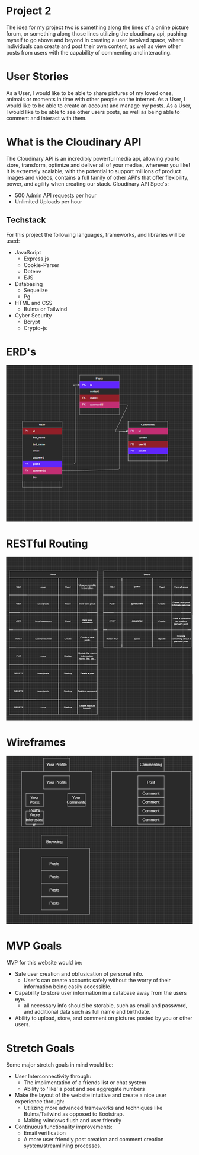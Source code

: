 # Project 2
The idea for my project two is something along the lines of a online picture forum, or something along those lines utilizing the cloudinary api, pushing myself to go above and beyond in creating a user involved space, where individuals can create and post their own content, as well as view other posts from users with the capability of commenting and interacting. 

# User Stories
As a User, I would like to be able to share pictures of my loved ones, animals or moments in time with other people on the internet.
As a User, I would like to be able to create an account and manage my posts.
As a User, I would like to be able to see other users posts, as well as being able to comment and interact with them.  

# What is the Cloudinary API
The Cloudinary API is an incredibly powerful media api, allowing you to store, transform, optimize and deliver all of your medias, wherever you like! It is extremely scalable, with the potential to support millions of product images and videos, contains a full family of other API's that offer flexibility, power, and agility when creating our stack.
Cloudinary API Spec's:
- 500 Admin API requests per hour
- Unlimited Uploads per hour

## Techstack
For this project the following languages, frameworks, and libraries will be used:
- JavaScript
  - Express.js
  - Cookie-Parser
  - Dotenv
  - EJS
- Databasing
  - Sequelize
  - Pg
- HTML and CSS
  - Bulma or Tailwind 
- Cyber Security
  - Bcrypt
  - Crypto-js

# ERD's
![Pitch ERD](/Img/ERD.png)

# RESTful Routing
![RESTful Routing](/Img/RESTful.png)

# Wireframes
![Pitch Wireframe](/Img/Wireframe.png)


# MVP Goals
MVP for this website would be: 
- Safe user creation and obfusication of personal info.
  - User's can create accounts safely without the worry of their information being easily accessible.
- Capability to store user information in a database away from the users eye.
  - all necessary info should be storable, such as email and password, and additional data such as full name and birthdate.
- Ability to upload, store, and comment on pictures posted by you or other users.

# Stretch Goals
Some major stretch goals in mind would be:
- User Interconnectivity through:
  - The implimentation of a friends list or chat system
  - Ability to 'like' a post and see aggregate numbers
- Make the layout of the website intuitive and create a nice user experience through:  
  - Utilizing more advanced frameworks and techniques like Bulma/Tailwind as opposed to Bootstrap.
  - Making windows flush and user friendly
- Continuous functionality improvements:
  - Email verification
  - A more user friendly post creation and comment creation system/streamlining processes.